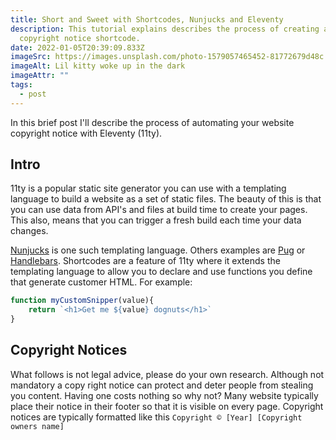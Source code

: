 ```yaml
---
title: Short and Sweet with Shortcodes, Nunjucks and Eleventy
description: This tutorial explains describes the process of creating a
  copyright notice shortcode.
date: 2022-01-05T20:39:09.833Z
imageSrc: https://images.unsplash.com/photo-1579057465452-81772679d48c
imageAlt: Lil kitty woke up in the dark
imageAttr: ""
tags:
  - post
---
```

In this brief post I'll describe the process of automating your website copyright notice with Eleventy (11ty).

## Intro

11ty is a popular static site generator you can use with a templating language to build a website as a set of static files. The beauty of this is that you can use data from API's and files at build time to create your pages. This also,  means that you can trigger a fresh build each time your data changes.

[Nunjucks](https://mozilla.github.io/nunjucks/) is one such templating language. Others examples are [Pug](https://pugjs.org/api/getting-started.html) or [Handlebars](https://handlebarsjs.com/). Shortcodes are a feature of 11ty where it extends the templating language to allow you to declare and use functions you define that generate customer HTML. For example:

```javascript
function myCustomSnipper(value){
    return `<h1>Get me ${value} dognuts</h1>`
}
```

## Copyright Notices

What follows is not legal advice, please do your own research. Although not mandatory a copy right notice can protect and deter people from stealing you content. Having one costs nothing so why not? Many website typically place their notice in their footer so that it is visible on every page. Copyright notices are typically formatted like this `Copyright © [Year] [Copyright owners name]`